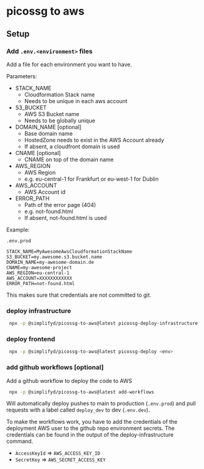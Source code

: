 # picossg to aws

## Setup

### Add `.env.<environment>` files

Add a file for each environment you want to have.

Parameters:

* STACK_NAME
    * Cloudformation Stack name
    * Needs to be unique in each aws account
* S3_BUCKET
    * AWS S3 Bucket name
    * Needs to be globally unique
* DOMAIN_NAME [optional]
    * Base domain name
    * HostedZone needs to exist in the AWS Account already
    * If absent, a cloudfront domain is used
* CNAME [optional]
    * CNAME on top of the domain name
* AWS_REGION
    * AWS Region
    * e.g. eu-central-1 for Frankfurt or eu-west-1 for Dublin
* AWS_ACCOUNT
    * AWS Account id
* ERROR_PATH
    * Path of the error page (404)
    * e.g. not-found.html
    * If absent, not-found.html is used

Example:

`.env.prod`

```
STACK_NAME=MyAwesomeAwsCloudformationStackName
S3_BUCKET=my.awesome.s3.bucket.name
DOMAIN_NAME=my-awesome-domain.de
CNAME=my-awesome-project
AWS_REGION=eu-central-1
AWS_ACCOUNT=XXXXXXXXXXXX
ERROR_PATH=not-found.html
```

This makes sure that credentials are not committed to git.

### deploy infrastructure

```bash
 npx -p @simplifyd/picossg-to-aws@latest picossg-deploy-infrastructure <env> <aws-profile>
```

### deploy frontend

```bash
 npx -p @simplifyd/picossg-to-aws@latest picossg-deploy <env>
```

### add github workflows [optional]

Add a github workflow to deploy the code to AWS

```bash
 npx -p @simplifyd/picossg-to-aws@latest add-workflows
```

Will automatically deploy pushes to main to production (`.env.prod`) and pull requests
with a label called `deploy_dev` to dev (`.env.dev`).

To make the workflows work, you have to add the credentials of the deployment AWS user to the github repo environment
secrets. The credentials can be found in the output of the deploy-infrastructure command.

* `AccessKeyId` => `AWS_ACCESS_KEY_ID`
* `SecretKey` => `AWS_SECRET_ACCESS_KEY`